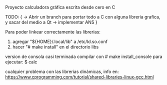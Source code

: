 Proyecto calculadora gráfica escrita desde cero en C

TODO: {
-> Abrir un branch para portar todo a C con alguna libreria grafica, y sacar del medio a Qt
-> implementar ANS
}

Para poder linkear correctamente las librerias:

1) agregar "${HOME}/.local/lib" a /etc/ld.so.conf
2) hacer "# make install" en el directorio libs

version de consola casi terminada
compilar con   # make install_console
para ejecutar: $ calc

cualquier problema con las librerias dinámicas, info en:
https://www.cprogramming.com/tutorial/shared-libraries-linux-gcc.html
